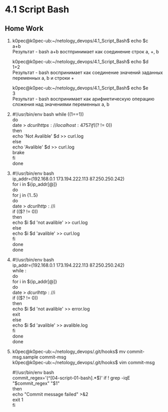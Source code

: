 # 4.1 Script Bash
## Home Work
1.  k0pec@k0pec-ub:~/netology_devops/4.1_Script_Bash$ echo $c  
    a+b  
    Результат - bash a+b востпринимает как соединение строк a, +, b  

    k0pec@k0pec-ub:~/netology_devops/4.1_Script_Bash$ echo $d  
    1+2    
    Результат - bash воспринимает как соединение значений заданных переменных a, b и  строки +  

    k0pec@k0pec-ub:~/netology_devops/4.1_Script_Bash$ echo $e  
    3  
    Результат - bash  воспринимает как арифметическую операцию сложения над значениями переменных а, b  

2.  #!/usr/bin/env bash
    while ((1==1))  
    do  
    date > $d     
    curl https://localhost:4757  
    if (($? != 0))  
    then  
    echo 'Not Avalible' $d >> curl.log  
    else  
    echo 'Avalible' $d >> curl.log  
    brake  
    fi  
    done  

3.  #!/usr/bin/env bash  
    ip_addr=(192.168.0.1 173.194.222.113 87.250.250.242)  
    for i in ${ip_addr[@]}  
    do  
        for j in {1..5}  
        do  
            date > $d   
            curl http://$i  
            if (($? != 0))  
            then  
                echo $i $d 'not avalible' >> curl.log  
            else  
                echo $i $d 'avalible' >> curl.log  
            fi  
        done  
    done  

4.  #!/usr/bin/env bash  
    ip_addr=(192.168.0.1 173.194.222.113 87.250.250.242)  
    while :  
    do    
        for i in ${ip_addr[@]}  
        do  
            date > $d  
            curl http://$i  
            if (($? != 0))  
            then  
                echo $i $d 'not avalible' >> error.log   
                exit   
            else  
                echo $i $d 'avalible' >> avalible.log    
            fi  
        done   
    done    

5.  k0pec@k0pec-ub:~/netology_devops/.git/hooks$ mv commit-msg.sample commit-msg  
    k0pec@k0pec-ub:~/netology_devops/.git/hooks$ vim commit-msg  

    #!/usr/bin/env bash  
    commit_regex='(^\[04-script-01-bash\].*$)'  
    if ! grep -iqE "$commit_regex" "$1"   
    then  
        echo "Commit message failed" >&2  
        exit 1  
    fi   



